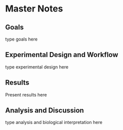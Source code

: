 # Master Notes
## Goals
type goals here
## Experimental Design and Workflow
type experimental design here
## Results
Present results here
## Analysis and Discussion
type analysis and biological interpretation here
